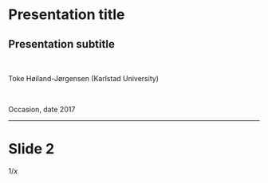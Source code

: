 <!-- .slide: class="center" -->
# Presentation title
## Presentation subtitle

&nbsp;

Toke Høiland-Jørgensen (Karlstad University)

&nbsp;

Occasion, date 2017

---

# Slide 2

$1/x$
